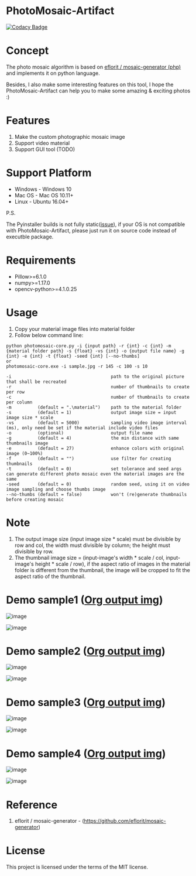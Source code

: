 # PhotoMosaic-Artifact
[![Codacy Badge](https://api.codacy.com/project/badge/Grade/36e620704dc7489c84be7dfe0b8b1f10)](https://www.codacy.com/app/zmcx16/PhotoMosaic-Artifact?utm_source=github.com&amp;utm_medium=referral&amp;utm_content=zmcx16/PhotoMosaic-Artifact&amp;utm_campaign=Badge_Grade)

# Concept
The photo mosaic algorithm is based on [eflorit / mosaic-generator (php)](https://https://github.com/eflorit/mosaic-generator) and implements it on python language. 

Besides, I also make some interesting features on this tool, I hope the PhotoMosaic-Artifact can help you to make some amazing & exciting photos :) 

# Features
1. Make the custom photographic mosaic image
2. Support video material
3. Support GUI tool (TODO)


# Support Platform 
  * Windows - Windows 10
  * Mac OS  - Mac OS 10.11+
  * Linux   - Ubuntu 16.04+
  
  P.S. 
  
  The Pyinstaller builds is not fully static([issue](https://stackoverflow.com/questions/17654363/pyinstaller-glibc-2-15-not-found)), if your OS is not compatible with PhotoMosaic-Artifact, please just run it on source code instead of executble package.

  
# Requirements
  *  Pillow>=6.1.0
  *  numpy>=1.17.0
  *  opencv-python>=4.1.0.25

# Usage
1. Copy your material image files into material folder
2. Follow below command line:
```
python photomosaic-core.py -i {input path} -r {int} -c {int} -m {material folder path} -s {float} -vs {int} -o {output file name} -g {int} -e {int} -t {float} -seed {int} [--no-thumbs]
or
photomosaic-core.exe -i sample.jpg -r 145 -c 100 -s 10

-i                                      path to the original picture that shall be recreated
-r                                      number of thumbnails to create per row
-c                                      number of thumbnails to create per column
-m          (default = ".\material")    path to the material folder
-s          (default = 1)               output image size = input image size * scale
-vs         (default = 5000)            sampling video image interval (ms), only need be set if the material include video files
-o          (optional)                  output file name
-g          (default = 4)               the min distance with same thumbnails image
-e          (default = 27)              enhance colors with original image (0~100%)
-f          (default = "")              use filter for creating thumbnails
-t          (default = 0)               set tolerance and seed args can generate different photo mosaic even the material images are the same
-seed       (default = 0)               random seed, using it on video image sampling and choose thumbs image
--no-thumbs (default = false)           won't (re)generate thumbnails before creating mosaic
```

# Note
1. The output image size (input image size * scale) must be divisible by row and col, the width must divisible by column; the height must divisible by row.
2. The thumbnail image size = (input-image's width * scale / col, input-image's height * scale / row), if the aspect ratio of images in the material folder is different from the thumbnail, the image will be cropped to fit the aspect ratio of the thumbnail.


# Demo sample1 ([Org output img](https://github.com/zmcx16/PhotoMosaic-Artifact/blob/master/examples/output1.jpg))


![image](https://github.com/zmcx16/PhotoMosaic-Artifact/blob/master/examples/sample1.jpg)

![image](https://github.com/zmcx16/PhotoMosaic-Artifact/blob/master/examples/output1-demo.jpg)



# Demo sample2 ([Org output img](https://github.com/zmcx16/PhotoMosaic-Artifact/blob/master/examples/output2.jpg))


![image](https://github.com/zmcx16/PhotoMosaic-Artifact/blob/master/examples/sample2.jpg)

![image](https://github.com/zmcx16/PhotoMosaic-Artifact/blob/master/examples/output2-demo.jpg)



# Demo sample3 ([Org output img](https://github.com/zmcx16/PhotoMosaic-Artifact/blob/master/examples/output3.jpg))


![image](https://github.com/zmcx16/PhotoMosaic-Artifact/blob/master/examples/sample3.jpg)

![image](https://github.com/zmcx16/PhotoMosaic-Artifact/blob/master/examples/output3-demo.jpg)



# Demo sample4 ([Org output img](https://github.com/zmcx16/PhotoMosaic-Artifact/blob/master/examples/output4.jpg))


![image](https://github.com/zmcx16/PhotoMosaic-Artifact/blob/master/examples/sample4.jpg)

![image](https://github.com/zmcx16/PhotoMosaic-Artifact/blob/master/examples/output4-demo.jpg)


# Reference
1. eflorit / mosaic-generator - (https://github.com/eflorit/mosaic-generator)

# License
This project is licensed under the terms of the MIT license.
